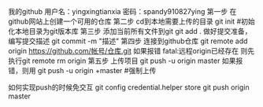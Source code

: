 我的github
用户名：yingxingtianxia
密码：spandy910827ying
第一步
    在github网站上创建一个可用的仓库
第二步
    cd到本地需要上传的目录
    git init   #初始化本地目录为git版本库
第三步
    添加当前所有文件到git
    git add .
    做好提交准备，编写提交描述
    git commit -m "描述"
第四步
    连接到github仓库
    git remote add origin https://github.com/帐号/仓库.git
    如果报错 fatal:远程origin已经存在
    则先执行git remote rm origin
第五步
    上传项目
    git push -u origin master
    如果报错，则用
    git push -u origin +master #强制上传

如何实现push的时候免交互
git config credential.helper store
git push origin master

